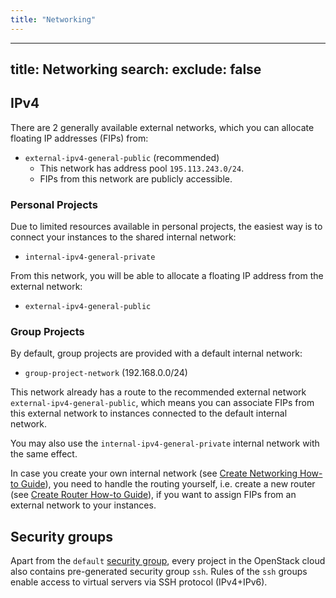 ```yaml
---
title: "Networking"
---
```

---

title: Networking
search:
  exclude: false
---
## IPv4

There are 2 generally available external networks, which you can allocate floating IP addresses (FIPs) from:

- `external-ipv4-general-public` (recommended)
    - This network has address pool `195.113.243.0/24`.
    - FIPs from this network are publicly accessible.


### Personal Projects

Due to limited resources available in personal projects, the easiest way is to connect your instances to the shared internal network:

- `internal-ipv4-general-private`

From this network, you will be able to allocate a floating IP address from the external network:

- `external-ipv4-general-public`


### Group Projects

By default, group projects are provided with a default internal network:

- `group-project-network` (192.168.0.0/24)

This network already has a route to the recommended external network `external-ipv4-general-public`, which means you can associate FIPs from this
external network to instances connected to the default internal network.

You may also use the `internal-ipv4-general-private` internal network with the same effect.

In case you create your own internal network (see [Create Networking How-to Guide](../../../how-to-guides/create-networking)), you need to handle the routing
yourself, i.e. create a new router (see [Create Router How-to Guide](../../../how-to-guides/create-router)), if you want to assign FIPs from an external network
to your instances.


## Security groups

Apart from the `default` [security group](../../../additional-information/security-groups), every project in the OpenStack cloud also contains pre-generated security group `ssh`. Rules of the `ssh` groups enable access to virtual servers via SSH protocol (IPv4+IPv6).
